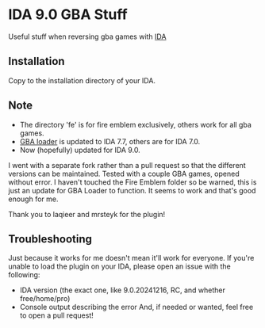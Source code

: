 # IDA 9.0 GBA Stuff
Useful stuff when reversing gba games with [IDA](https://hex-rays.com/)

## Installation
Copy to the installation directory of your IDA.

## Note
- The directory 'fe' is for fire emblem exclusively, others work for all gba games.
- [GBA loader](https://github.com/laqieer/ida_gba_stuff/blob/master/loaders/GBA_Loader.py) is updated to IDA 7.7, others are for IDA 7.0.
- Now (hopefully) updated for IDA 9.0.

I went with a separate fork rather than a pull request so that the different versions can be maintained. Tested with a couple GBA games, opened without error. I haven't touched the Fire Emblem folder so be warned, this is just an update for GBA Loader to function. It seems to work and that's good enough for me.

Thank you to laqieer and mrsteyk for the plugin!
## Troubleshooting
Just because it works for me doesn't mean it'll work for everyone. If you're unable to load the plugin on your IDA, please open an issue with the following:
- IDA version (the exact one, like 9.0.20241216, RC, and whether free/home/pro)
- Console output describing the error
And, if needed or wanted, feel free to open a pull request! 

